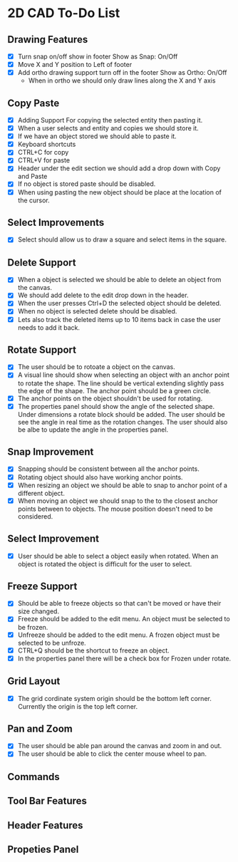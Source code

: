 # 2D CAD To-Do List

## Drawing Features

- [X] Turn snap on/off show in footer Show as Snap: On/Off
- [X] Move X and Y position to Left of footer
- [X] Add ortho drawing support turn off in the footer Show as Ortho: On/Off
  - When in ortho we should only draw lines along the X and Y axis

## Copy Paste

- [X] Adding Support For copying the selected entity then pasting it.
- [X] When a user selects and entity and copies we should store it.
- [X] If we have an object stored we should able to paste it.
- [X] Keyboard shortcuts
- [X] CTRL+C for copy
- [X] CTRL+V for paste
- [X] Header under the edit section we should add a drop down with Copy and Paste
- [X] If no object is stored paste should be disabled.
- [x] When using pasting the new object should be place at the location of the cursor.

## Select Improvements

- [X] Select should allow us to draw a square and select items in the square.

## Delete Support

- [X] When a object is selected we should be able to delete an object from the canvas.
- [X] We should add delete to the edit drop down in the header.
- [X] When the user presses Ctrl+D the selected object should be deleted.
- [X] When no object is selected delete should be disabled.
- [X] Lets also track the deleted items up to 10 items back in case the user needs to add it back.

## Rotate Support

- [X] The user should be to rotoate a object on the canvas.
- [X] A visual line should show when selecting an object with an anchor point to rotate the shape. The line should be vertical extending slightly pass the edge of the shape. The anchor point should be a green circle.
- [X] The anchor points on the object shouldn't be used for rotating.
- [X] The properties panel should show the angle of the selected shape. Under dimensions a rotate block should be added. The user should be see the angle in real time as the rotation changes. The user should also be albe to update the angle in the properties panel.

## Snap Improvement

- [X] Snapping should be consistent between all the anchor points.
- [X] Rotating object should also have working anchor points.
- [X] When resizing an object we should be able to snap to anchor point of a different object.
- [X] When moving an object we should snap to the to the closest anchor points between to objects. The mouse position doesn't need to be considered.

## Select Improvement

- [X] User should be able to select a object easily when rotated. When an object is rotated the object is difficult for the user to select.

## Freeze Support

- [X] Should be able to freeze objects so that can't be moved or have their size changed.
- [X] Freeze should be added to the edit menu. An object must be selected to be frozen.
- [X] Unfreeze should be added to the edit menu. A frozen object must be selected to be unfroze.
- [X] CTRL+Q should be the shortcut to freeze an object.
- [X] In the properties panel there will be a check box for Frozen under rotate.

## Grid Layout

- [x] The grid cordinate system origin should be the bottom left corner. Currently the origin is the top left corner.  

## Pan and Zoom

- [X] The user should be able pan around the canvas and zoom in and out.
- [X] The user should be able to click the center mouse wheel to pan. 

## Commands

## Tool Bar Features

## Header Features

## Propeties Panel
